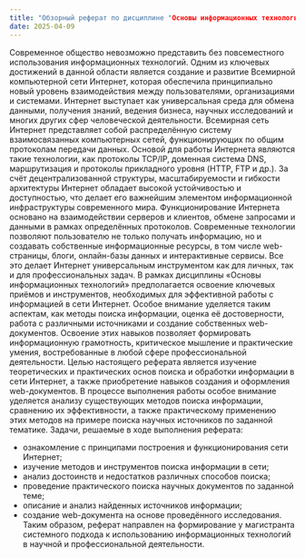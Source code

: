 ```yaml
---
title: "Обзорный реферат по дисциплине "Основы информационных технологий""
date: 2025-04-09
---
```

Современное общество невозможно представить без повсеместного использования информационных технологий. Одним из ключевых достижений в данной области является создание и развитие Всемирной компьютерной сети Интернет, которая обеспечила принципиально новый уровень взаимодействия между пользователями, организациями и системами. Интернет выступает как универсальная среда для обмена данными, получения знаний, ведения бизнеса, научных исследований и многих других сфер человеческой деятельности.
Всемирная сеть Интернет представляет собой распределённую систему взаимосвязанных компьютерных сетей, функционирующих по общим протоколам передачи данных. Основой для работы Интернета являются такие технологии, как протоколы TCP/IP, доменная система DNS, маршрутизация и протоколы прикладного уровня (HTTP, FTP и др.). За счёт децентрализованной структуры, масштабируемости и гибкости архитектуры Интернет обладает высокой устойчивостью и доступностью, что делает его важнейшим элементом информационной инфраструктуры современного мира.
Функционирование Интернета основано на взаимодействии серверов и клиентов, обмене запросами и данными в рамках определённых протоколов. Современные технологии позволяют пользователю не только получать информацию, но и создавать собственные информационные ресурсы, в том числе web-страницы, блоги, онлайн-базы данных и интерактивные сервисы. Все это делает Интернет универсальным инструментом как для личных, так и для профессиональных задач.
В рамках дисциплины «Основы информационных технологий» предполагается освоение ключевых приёмов и инструментов, необходимых для эффективной работы с информацией в сети Интернет. Особое внимание уделяется таким аспектам, как методы поиска информации, оценка её достоверности, работа с различными источниками и создание собственных web-документов. Освоение этих навыков позволяет формировать информационную грамотность, критическое мышление и практические умения, востребованные в любой сфере профессиональной деятельности.
Целью настоящего реферата является изучение теоретических и практических основ поиска и обработки информации в сети Интернет, а также приобретение навыков создания и оформления web-документов. В процессе выполнения работы особое внимание уделяется анализу существующих методов поиска информации, сравнению их эффективности, а также практическому применению этих методов на примере поиска научных источников по заданной тематике.
Задачи, решаемые в ходе выполнения реферата:
-	ознакомление с принципами построения и функционирования сети Интернет;
-	изучение методов и инструментов поиска информации в сети;
-	анализ достоинств и недостатков различных способов поиска;
-	проведение практического поиска научных документов по заданной теме;
-	описание и анализ найденных источников информации;
-	создание web-документа на основе проведённого исследования.
Таким образом, реферат направлен на формирование у магистранта системного подхода к использованию информационных технологий в научной и профессиональной деятельности.
